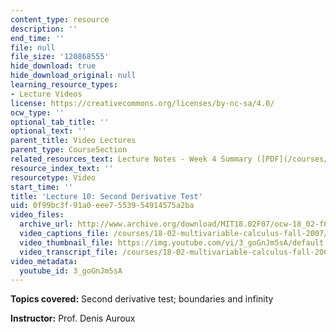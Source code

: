 ```yaml
---
content_type: resource
description: ''
end_time: ''
file: null
file_size: '120868555'
hide_download: true
hide_download_original: null
learning_resource_types:
- Lecture Videos
license: https://creativecommons.org/licenses/by-nc-sa/4.0/
ocw_type: ''
optional_tab_title: ''
optional_text: ''
parent_title: Video Lectures
parent_type: CourseSection
related_resources_text: Lecture Notes - Week 4 Summary ([PDF](/courses/18-02-multivariable-calculus-fall-2007/resources/lec_week4))
resource_index_text: ''
resourcetype: Video
start_time: ''
title: 'Lecture 10: Second Derivative Test'
uid: 0f99bc3f-91a0-eee7-5539-54914575a2ba
video_files:
  archive_url: http://www.archive.org/download/MIT18.02F07/ocw-18_02-f07-lec10_300k.mp4
  video_captions_file: /courses/18-02-multivariable-calculus-fall-2007/3dd15dcca4e65999a0991131af7b2629_3_goGnJm5sA.vtt
  video_thumbnail_file: https://img.youtube.com/vi/3_goGnJm5sA/default.jpg
  video_transcript_file: /courses/18-02-multivariable-calculus-fall-2007/9c2738f5bbc2c2914fd90471f7792116_3_goGnJm5sA.pdf
video_metadata:
  youtube_id: 3_goGnJm5sA
---
```


**Topics covered:** Second derivative test; boundaries and infinity

**Instructor:** Prof. Denis Auroux

